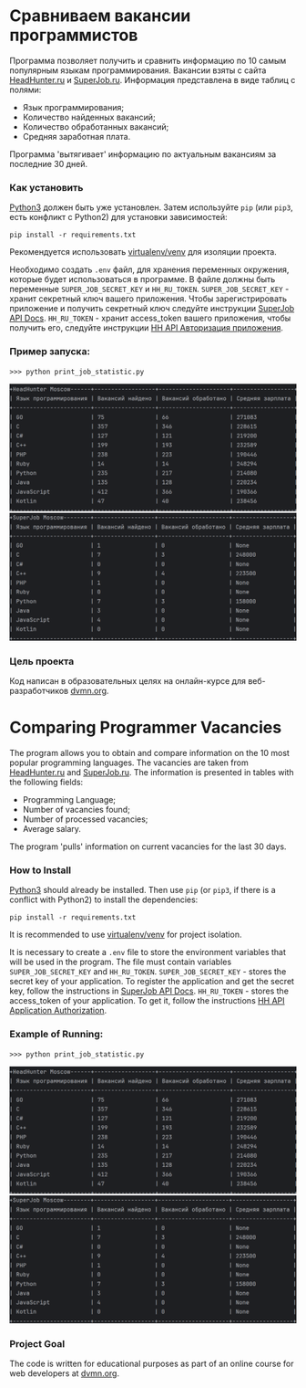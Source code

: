 # Сравниваем вакансии программистов

Программа позволяет получить и сравнить информацию по 10 самым популярным
языкам программирования. Вакансии взяты с сайта [HeadHunter.ru](https://hh.ru/)
и [SuperJob.ru](https://www.superjob.ru/). Информация представлена
в виде таблиц с полями:

- Язык программирования;
- Количество найденных вакансий;
- Количество обработанных вакансий;
- Средняя заработная плата.

Программа 'вытягивает' информацию по актуальным вакансиям
за последние 30 дней.

### Как установить

[Python3](https://www.python.org/downloads/) должен быть уже установлен.
Затем используйте `pip` (или `pip3`, есть конфликт с Python2)
для установки зависимостей:
```
pip install -r requirements.txt
```

Рекомендуется использовать [virtualenv/venv](https://docs.python.org/3/library/venv.html)
для изоляции проекта.

Необходимо создать `.env` файл, для хранения переменных окружения,
которые будет использоваться в программе. В файле должны быть переменные
`SUPER_JOB_SECRET_KEY` и `HH_RU_TOKEN`. 
`SUPER_JOB_SECRET_KEY` - хранит секретный ключ вашего приложения. Чтобы зарегистрировать
приложение и получить секретный ключ следуйте инструкции [SuperJob API Docs](https://api.superjob.ru/).
`HH_RU_TOKEN` - хранит access_token вашего приложения, чтобы получить его, следуйте 
инструкции [HH API Авторизация приложения](https://api.hh.ru/openapi/redoc#tag/Avtorizaciya-prilozheniya).

### Пример запуска:
```
>>> python print_job_statistic.py
```
![hh table](screenshots/hh%20statistic.png)
![sj table](screenshots/sj%20statistic.png)

### Цель проекта

Код написан в образовательных целях на онлайн-курсе для веб-разработчиков [dvmn.org](https://dvmn.org/).


# Comparing Programmer Vacancies

The program allows you to obtain and compare information
on the 10 most popular programming languages.
The vacancies are taken from [HeadHunter.ru](https://hh.ru/)
and [SuperJob.ru](https://www.superjob.ru/).
The information is presented in tables with the following
fields:

- Programming Language;
- Number of vacancies found;
- Number of processed vacancies;
- Average salary.

The program 'pulls' information on current vacancies
for the last 30 days.

### How to Install

[Python3](https://www.python.org/downloads/) should already be installed.
Then use `pip` (or `pip3`, if there is a conflict with Python2)
to install the dependencies:
```
pip install -r requirements.txt
```

It is recommended to use [virtualenv/venv](https://docs.python.org/3/library/venv.html)
for project isolation.

It is necessary to create a `.env` file to store the environment variables
that will be used in the program. The file must contain variables
`SUPER_JOB_SECRET_KEY` and `HH_RU_TOKEN`. 
`SUPER_JOB_SECRET_KEY` - stores the secret key of your application. To register
the application and get the secret key, follow the instructions in [SuperJob API Docs](https://api.superjob.ru/).
`HH_RU_TOKEN` - stores the access_token of your application. To get it, follow
the instructions [HH API Application Authorization](https://api.hh.ru/openapi/redoc#tag/Avtorizaciya-prilozheniya).

### Example of Running:
```
>>> python print_job_statistic.py
```
![hh table](screenshots/hh%20statistic.png)
![sj table](screenshots/sj%20statistic.png)

### Project Goal

The code is written for educational purposes
as part of an online course for web developers
at [dvmn.org](https://dvmn.org/).